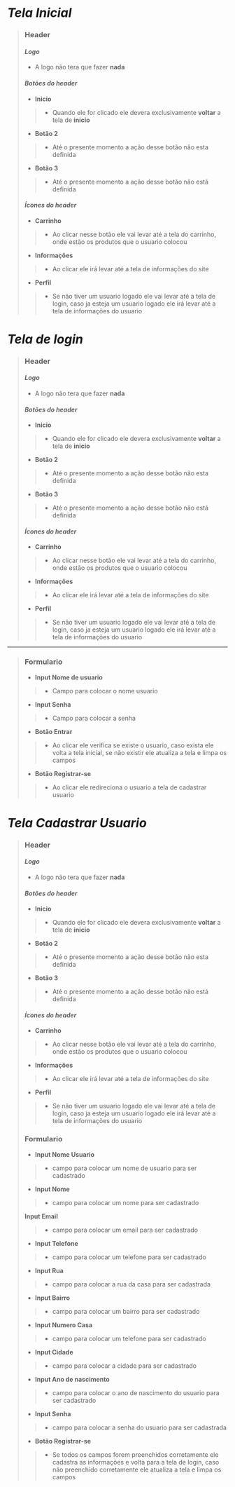 # *_Tela Inicial_*
  > ### **Header**
  > #### **_Logo_**
  > - A logo não tera que fazer **nada**
  >
  > #### **_Botões do header_**
  > - **Inicio**
  >> - Quando ele for clicado ele devera exclusivamente **voltar** a tela de **inicio**
  >
  > - **Botão 2**
  >> - Até o presente momento a ação desse botão não esta definida
  >
  > - **Botão 3**
  >> - Até o presente momento a ação desse botão não está definida
  > #### **_Ícones do header_**
  > - **Carrinho**
  >> - Ao clicar nesse botão ele vai levar até a tela do carrinho, onde estão os produtos que o usuario colocou
  >
  > - **Informações**
  >> - Ao clicar ele irá levar até a tela de informações do site
  >
  > - **Perfil**
  >> - Se não tiver um usuario logado ele vai levar até a tela de login, caso ja esteja um usuario logado ele irá levar até a tela de informações do usuario

  # *_Tela de login_*
  > ### **Header**
  > #### **_Logo_**
  > - A logo não tera que fazer **nada**
  >
  > #### **_Botões do header_**
  > - **Inicio**
  >> - Quando ele for clicado ele devera exclusivamente **voltar** a tela de **inicio**
  >
  > - **Botão 2**
  >> - Até o presente momento a ação desse botão não esta definida
  >
  > - **Botão 3**
  >> - Até o presente momento a ação desse botão não está definida
  > #### **_Ícones do header_**
  > - **Carrinho**
  >> - Ao clicar nesse botão ele vai levar até a tela do carrinho, onde estão os produtos que o usuario colocou
  >
  > - **Informações**
  >> - Ao clicar ele irá levar até a tela de informações do site
  >
  > - **Perfil**
  >> - Se não tiver um usuario logado ele vai levar até a tela de login, caso ja esteja um usuario logado ele irá levar até a tela de informações do usuario
---
  > ### **Formulario**
  > - **Input Nome de usuario**
  >> - Campo para colocar o nome usuario
  >
  > - **Input Senha**
  >> - Campo para colocar a senha
  >
  > - **Botão Entrar**
  >> - Ao clicar ele verifica se existe o usuario, caso exista ele volta a tela inicial, se não existir ele atualiza a tela e limpa os campos
  >
  > - **Botão Registrar-se**
  >> - Ao clicar ele redireciona o usuario a tela de cadastrar usuario

  # *_Tela Cadastrar Usuario_*
  > ### **Header**
  > #### **_Logo_**
  > - A logo não tera que fazer **nada**
  >
  > #### **_Botões do header_**
  > - **Inicio**
  >> - Quando ele for clicado ele devera exclusivamente **voltar** a tela de **inicio**
  >
  > - **Botão 2**
  >> - Até o presente momento a ação desse botão não esta definida
  >
  > - **Botão 3**
  >> - Até o presente momento a ação desse botão não está definida
  > #### **_Ícones do header_**
  > - **Carrinho**
  >> - Ao clicar nesse botão ele vai levar até a tela do carrinho, onde estão os produtos que o usuario colocou
  >
  > - **Informações**
  >> - Ao clicar ele irá levar até a tela de informações do site
  >
  > - **Perfil**
  >> - Se não tiver um usuario logado ele vai levar até a tela de login, caso ja esteja um usuario logado ele irá levar até a tela de informações do usuario
  > ### **Formulario**
  > - **Input Nome Usuario**
  >> - campo para colocar um nome de usuario para ser cadastrado
  >
  > - **Input Nome**
  >> - campo para colocar um nome para ser cadastrado
  >
  > **Input Email**
  >> - campo para colocar um email para ser cadastrado
  > - **Input Telefone**
  >> - campo para colocar um telefone para ser cadastrado
  > - **Input Rua**
  >> - campo para colocar a rua da casa para ser cadastrada
  > - **Input Bairro**
  >> - campo para colocar um bairro para ser cadastrado
  > - **Input Numero Casa**
  >> - campo para colocar um telefone para ser cadastrado
  > - **Input Cidade**
  >> - campo para colocar a cidade para ser cadastrado
  > - **Input Ano de nascimento**
  >> - campo para colocar o ano de nascimento do usuario para ser cadastrado
  > - **Input Senha**
  >> - campo para colocar a senha do usuario para ser cadastrada
  > - **Botão Registrar-se**
  >> - Se todos os campos forem preenchidos corretamente ele cadastra as informações e volta para a tela de login, caso não preenchido corretamente ele atualiza a tela e limpa os campos